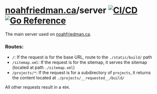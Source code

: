 # [noahfriedman.ca](https://noahfriedman.ca)/server [![CI/CD](https://github.com/noahfriedman-ca/server/workflows/CI/CD/badge.svg)](https://github.com/noahfriedman-ca/server/actions?query=workflow%3ACI%2FCD) [![Go Reference](https://pkg.go.dev/badge/github.com/noahfriedman-ca/server.svg)](https://pkg.go.dev/github.com/noahfriedman-ca/server)
The main server used on [noahfriedman.ca](https://noahfriedman.ca).

### Routes:
- `/`: If the request is for the base URL, route to the `./static/build/` path
- `/sitemap.xml`: If the request is for the sitemap, it serves the sitemap (located at path `./sitemap.xml`)
- `/projects/*`: If the request is for a subdirectory of `projects`, it returns the content located at `./projects/__requested__/build/`

All other requests result in a `404`.

